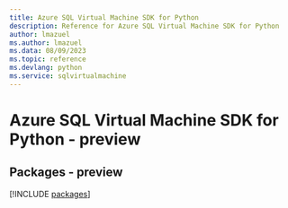 ```yaml
---
title: Azure SQL Virtual Machine SDK for Python
description: Reference for Azure SQL Virtual Machine SDK for Python
author: lmazuel
ms.author: lmazuel
ms.data: 08/09/2023
ms.topic: reference
ms.devlang: python
ms.service: sqlvirtualmachine
---
```

# Azure SQL Virtual Machine SDK for Python - preview
## Packages - preview
[!INCLUDE [packages](sql-virtual-machine-index.md)]
